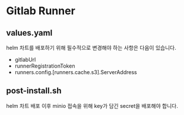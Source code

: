 # Gitlab Runner

## values.yaml

helm 차트를 배포하기 위해 필수적으로 변경해야 하는 사항은 다음이 있습니다.

- gitlabUrl
- runnerRegistrationToken
- runners.config.[runners.cache.s3].ServerAddress

## post-install.sh

helm 차트 배포 이후 minio 접속을 위해 key가 담긴 secret을 배포해야 합니다.
